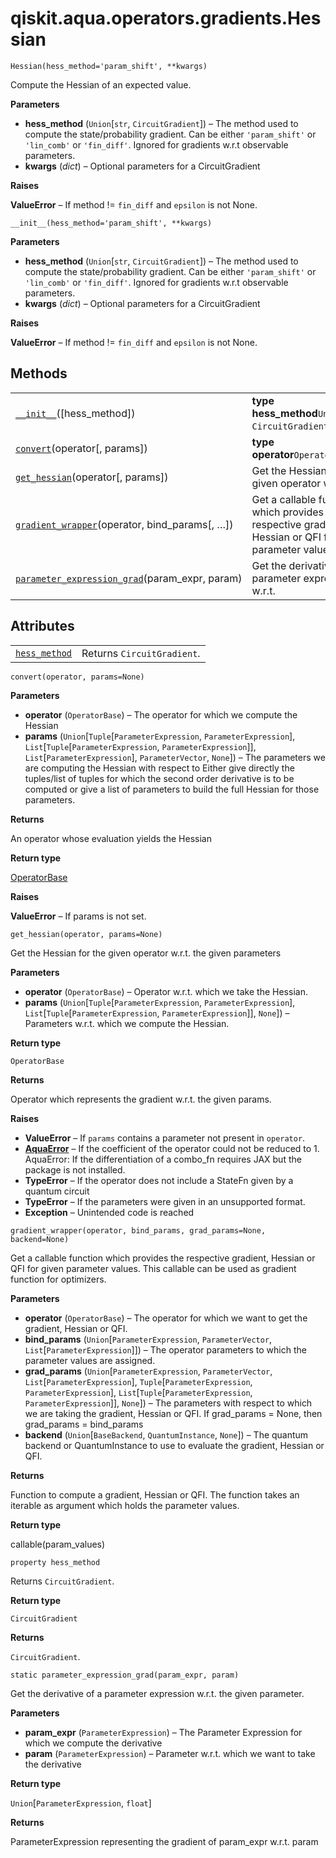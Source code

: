 <span id="qiskit-aqua-operators-gradients-hessian" />

# qiskit.aqua.operators.gradients.Hessian

<span id="undefined" />

`Hessian(hess_method='param_shift', **kwargs)`

Compute the Hessian of an expected value.

**Parameters**

*   **hess\_method** (`Union`\[`str`, `CircuitGradient`]) – The method used to compute the state/probability gradient. Can be either `'param_shift'` or `'lin_comb'` or `'fin_diff'`. Ignored for gradients w\.r.t observable parameters.
*   **kwargs** (*dict*) – Optional parameters for a CircuitGradient

**Raises**

**ValueError** – If method != `fin_diff` and `epsilon` is not None.

<span id="undefined" />

`__init__(hess_method='param_shift', **kwargs)`

**Parameters**

*   **hess\_method** (`Union`\[`str`, `CircuitGradient`]) – The method used to compute the state/probability gradient. Can be either `'param_shift'` or `'lin_comb'` or `'fin_diff'`. Ignored for gradients w\.r.t observable parameters.
*   **kwargs** (*dict*) – Optional parameters for a CircuitGradient

**Raises**

**ValueError** – If method != `fin_diff` and `epsilon` is not None.

## Methods

|                                                                                                                                                                                           |                                                                                                            |
| ----------------------------------------------------------------------------------------------------------------------------------------------------------------------------------------- | ---------------------------------------------------------------------------------------------------------- |
| [`__init__`](#qiskit.aqua.operators.gradients.Hessian.__init__ "qiskit.aqua.operators.gradients.Hessian.__init__")(\[hess\_method])                                                       | **type hess\_method**`Union`\[`str`, `CircuitGradient`]                                                    |
| [`convert`](#qiskit.aqua.operators.gradients.Hessian.convert "qiskit.aqua.operators.gradients.Hessian.convert")(operator\[, params])                                                      | **type operator**`OperatorBase`                                                                            |
| [`get_hessian`](#qiskit.aqua.operators.gradients.Hessian.get_hessian "qiskit.aqua.operators.gradients.Hessian.get_hessian")(operator\[, params])                                          | Get the Hessian for the given operator w\.r.t.                                                             |
| [`gradient_wrapper`](#qiskit.aqua.operators.gradients.Hessian.gradient_wrapper "qiskit.aqua.operators.gradients.Hessian.gradient_wrapper")(operator, bind\_params\[, …])                  | Get a callable function which provides the respective gradient, Hessian or QFI for given parameter values. |
| [`parameter_expression_grad`](#qiskit.aqua.operators.gradients.Hessian.parameter_expression_grad "qiskit.aqua.operators.gradients.Hessian.parameter_expression_grad")(param\_expr, param) | Get the derivative of a parameter expression w\.r.t.                                                       |

## Attributes

|                                                                                                                             |                            |
| --------------------------------------------------------------------------------------------------------------------------- | -------------------------- |
| [`hess_method`](#qiskit.aqua.operators.gradients.Hessian.hess_method "qiskit.aqua.operators.gradients.Hessian.hess_method") | Returns `CircuitGradient`. |

<span id="undefined" />

`convert(operator, params=None)`

**Parameters**

*   **operator** (`OperatorBase`) – The operator for which we compute the Hessian
*   **params** (`Union`\[`Tuple`\[`ParameterExpression`, `ParameterExpression`], `List`\[`Tuple`\[`ParameterExpression`, `ParameterExpression`]], `List`\[`ParameterExpression`], `ParameterVector`, `None`]) – The parameters we are computing the Hessian with respect to Either give directly the tuples/list of tuples for which the second order derivative is to be computed or give a list of parameters to build the full Hessian for those parameters.

**Returns**

An operator whose evaluation yields the Hessian

**Return type**

[OperatorBase](qiskit.aqua.operators.OperatorBase#qiskit.aqua.operators.OperatorBase "qiskit.aqua.operators.OperatorBase")

**Raises**

**ValueError** – If params is not set.

<span id="undefined" />

`get_hessian(operator, params=None)`

Get the Hessian for the given operator w\.r.t. the given parameters

**Parameters**

*   **operator** (`OperatorBase`) – Operator w\.r.t. which we take the Hessian.
*   **params** (`Union`\[`Tuple`\[`ParameterExpression`, `ParameterExpression`], `List`\[`Tuple`\[`ParameterExpression`, `ParameterExpression`]], `None`]) – Parameters w\.r.t. which we compute the Hessian.

**Return type**

`OperatorBase`

**Returns**

Operator which represents the gradient w\.r.t. the given params.

**Raises**

*   **ValueError** – If `params` contains a parameter not present in `operator`.
*   [**AquaError**](qiskit.aqua.AquaError#qiskit.aqua.AquaError "qiskit.aqua.AquaError") – If the coefficient of the operator could not be reduced to 1. AquaError: If the differentiation of a combo\_fn requires JAX but the package is not installed.
*   **TypeError** – If the operator does not include a StateFn given by a quantum circuit
*   **TypeError** – If the parameters were given in an unsupported format.
*   **Exception** – Unintended code is reached

<span id="undefined" />

`gradient_wrapper(operator, bind_params, grad_params=None, backend=None)`

Get a callable function which provides the respective gradient, Hessian or QFI for given parameter values. This callable can be used as gradient function for optimizers.

**Parameters**

*   **operator** (`OperatorBase`) – The operator for which we want to get the gradient, Hessian or QFI.
*   **bind\_params** (`Union`\[`ParameterExpression`, `ParameterVector`, `List`\[`ParameterExpression`]]) – The operator parameters to which the parameter values are assigned.
*   **grad\_params** (`Union`\[`ParameterExpression`, `ParameterVector`, `List`\[`ParameterExpression`], `Tuple`\[`ParameterExpression`, `ParameterExpression`], `List`\[`Tuple`\[`ParameterExpression`, `ParameterExpression`]], `None`]) – The parameters with respect to which we are taking the gradient, Hessian or QFI. If grad\_params = None, then grad\_params = bind\_params
*   **backend** (`Union`\[`BaseBackend`, `QuantumInstance`, `None`]) – The quantum backend or QuantumInstance to use to evaluate the gradient, Hessian or QFI.

**Returns**

Function to compute a gradient, Hessian or QFI. The function takes an iterable as argument which holds the parameter values.

**Return type**

callable(param\_values)

<span id="undefined" />

`property hess_method`

Returns `CircuitGradient`.

**Return type**

`CircuitGradient`

**Returns**

`CircuitGradient`.

<span id="undefined" />

`static parameter_expression_grad(param_expr, param)`

Get the derivative of a parameter expression w\.r.t. the given parameter.

**Parameters**

*   **param\_expr** (`ParameterExpression`) – The Parameter Expression for which we compute the derivative
*   **param** (`ParameterExpression`) – Parameter w\.r.t. which we want to take the derivative

**Return type**

`Union`\[`ParameterExpression`, `float`]

**Returns**

ParameterExpression representing the gradient of param\_expr w\.r.t. param
